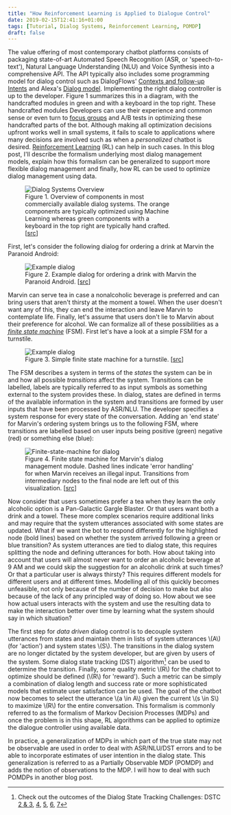 ```yaml
---
title: "How Reinforcement Learning is Applied to Dialogue Control"
date: 2019-02-15T12:41:16+01:00
tags: [Tutorial, Dialog Systems, Reinforcement Learning, POMDP]
draft: false
---
```


The value offering of most contemporary chatbot platforms consists of packaging state-of-art
Automated Speech Recognition (ASR, or 'speech-to-text'), Natural Language Understanding (NLU) and
Voice Synthesis into a comprehensive API. The API typically also includes some programming
model for dialog control such as DialogFlows' [Contexts and follow-up
Intents](https://www.youtube.com/watch?v=-tOamKtmxdY) and Alexa's [Dialog
model](https://developer.amazon.com/docs/custom-skills/define-the-dialog-to-collect-and-confirm-required-information.html).
Implementing the right dialog controller is up to the developer. Figure 1 summarizes this in a
diagram, with the handcrafted modules in green and with a keyboard in the top right. These
handcrafted modules Developers
can use their experience and common sense or even turn to [focus
groups](https://ctb.ku.edu/en/table-of-contents/assessment/assessing-community-needs-and-resources/conduct-focus-groups/main)
and A/B tests in optimizing these handcrafted parts of the bot. Although making all optimization
decisions upfront works well in small systems, it fails to scale to applications where many
decisions are involved such as when a *personalized* chatbot is desired. [Reinforcement
Learning](http://www0.cs.ucl.ac.uk/staff/D.Silver/web/Teaching_files/intro_RL.pdf#page=6) (RL) can
help in such cases. In this blog post, I'll describe the formalism underlying most dialog
management models, explain how this formalism can be generalized to support more flexible dialog
management and finally, how RL can be used to optimize dialog management using data.

<figure style="max-width:70%;">
 <img src="/imgs/rl-for-dialog-management/dm-overview.png"
      alt="Dialog Systems Overview" />
 <figcaption>Figure 1. Overview of components in most commercially available dialog systems. The
 orange components are typically optimized using Machine Learning whereas green components with a
 keyboard in the top right are typically hand crafted.
 [<a href="https://docs.google.com/drawings/d/1onFCYv6-NcGCIUuV9GOFhEoAGBSJuVVf4sFQuj62rrc/edit?usp=sharing)">src</a>]
 </figcaption>
</figure>

First, let's consider the following dialog for ordering a drink at Marvin the Paranoid Android:
<figure style="max-width:80%;">
 <img src="/imgs/rl-for-dialog-management/dialog.png"
      alt="Example dialog" />
 <figcaption>Figure 2. Example dialog for ordering a drink with Marvin the Paranoid Android.
 [<a href="https://docs.google.com/drawings/d/173R4ZuTm1vomf2vha0w-UjgVVLiMXfngVrURV_wNYpo/edit?usp=sharing">src</a>]
 </figcaption>
</figure>

Marvin can serve tea in case a nonalcoholic beverage is preferred and can bring users that aren't
thirsty at the moment a towel. When the user doesn't want any of this, they can end the
interaction and leave Marvin to contemplate life. Finally, let's assume that users don't lie to
Marvin about their preference for alcohol. We can formalize all of these possibilities as a
[*finite state machine*](https://en.wikipedia.org/wiki/Finite-state_machine) (FSM). First let's
have a look at a simple FSM for a turnstile.
<figure style="max-width:80%;">
 <img src="/imgs/rl-for-dialog-management/fsm-turnstile.png"
      alt="Example dialog" />
 <figcaption>Figure 3. Simple finite state machine for a turnstile.
 [<a href="https://docs.google.com/drawings/d/173R4ZuTm1vomf2vha0w-UjgVVLiMXfngVrURV_wNYpo/edit?usp=sharing">src</a>]
 </figcaption>
</figure>

The FSM describes a system in terms of the *states* the system can be in and how all possible
*transitions* affect the system. Transitions can be labelled, labels are typically referred to as
input symbols as something external to the system provides these.  In dialog, states are defined
in terms of the available information in the system and transitions are formed by user inputs that
have been processed by ASR/NLU. The developer specifies a system response for every state of the
conversation. Adding an 'end state' for Marvin's ordering system brings us to the following FSM,
where transitions are labelled based on user inputs being positive (green) negative (red) or
something else (blue):
<figure style="max-width:80%;">
 <img src="/imgs/rl-for-dialog-management/fsm-dialog.png"
      alt="Finite-state-machine for dialog" />
 <figcaption>Figure 4. Finite state machine for Marvin's dialog management module. Dashed lines indicate
 'error handling' for when Marvin receives an illegal input. Transitions from intermediary nodes
 to the final node are left out of this visualization.
 [<a href="https://docs.google.com/drawings/d/12vGvqUOlm1rj5NOdkPS30cCUkhLrlNKFoh36nU4OBqc/edit?usp=sharing">src</a>]
 </figcaption>
</figure>

Now consider that users sometimes prefer a tea when they learn the only alcoholic option is a
Pan-Galactic Gargle Blaster. Or that users want both a drink and a towel. These more complex
scenarios require additional links and may require that the system utterances associated with some
states are updated. What if we want the bot to respond differently for the highlighted node (bold
lines) based on whether the system arrived following a green or blue transition? As system
utterances are tied to dialog state, this requires splitting the node and defining utterances for
both. How about taking into account that users will almost never want to order an alcoholic
beverage at 9 AM and we could skip the suggestion for an alcoholic drink at such times? Or that a
particular user is always thirsty? This requires different models for different users and at
different times. Modelling all of this quickly becomes unfeasible, not only because of the number
of decision to make but also because of the lack of any principled way of doing so. How about we
see how actual users interacts with the system and use the resulting data to make the interaction
better over time by learning what the system should say in which situation?

The first step for *data driven* dialog control is to decouple system utterances from states and
maintain them in lists of system utterances \\(A\\) (for 'action') and system states \\(S\\).  The
transitions in the dialog system are no longer dictated by the system developer, but are given by
users of the system. Some dialog state tracking (DST) algorithm[^1] can be used to determine the
transition. Finally, some quality metric \\(R\\) for the chatbot to optimize should be defined
(\\(R\\) for 'reward'). Such a metric can be simply a combination of dialog length and success
rate or more sophisticated models that estimate user satisfaction can be used. The goal of the
chatbot now becomes to select the utterance \\(a \in A\\) given the current \\(s \in S\\) to
maximize \\(R\\) for the entire conversation. This formalism is commonly referred to as the
formalism of Markov Decision Processes (MDPs) and once the problem is in this shape, RL algorithms
can be applied to optimize the dialogue controller using available data.

In practice, a generalization of MDPs in which part of the true state may not be observable are
used in order to deal with ASR/NLU/DST errors and to be able to incorporate estimates of user
intention in the dialog state. This generalization is referred to as a Partially Observable MDP
(POMDP) and adds the notion of observations to the MDP. I will how to deal with such POMDPs in
another blog post.

[^1]: Check out the outcomes of the Dialog State Tracking Challenges: DSTC [2 \& 3](http://camdial.org/~mh521/dstc/), [4](http://www.colips.org/workshop/dstc4/),  [5](http://workshop.colips.org/dstc5/), [6](http://workshop.colips.org/dstc6/),  [7](http://workshop.colips.org/dstc7/)
